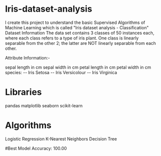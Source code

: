 # Iris-dataset-analysis
I create this project to understand the basic Supervised Algorithms of Machine Learning which is called "Iris dataset analysis - Classification"
Dataset Information
The data set contains 3 classes of 50 instances each, where each class refers to a type of iris plant. One class is linearly separable from the other 2; the latter are NOT linearly separable from each other.

Attribute Information:-

sepal length in cm
sepal width in cm
petal length in cm
petal width in cm
species: -- Iris Setosa -- Iris Versicolour -- Iris Virginica

# Libraries
pandas
matplotlib
seaborn
scikit-learn

# Algorithms
Logistic Regression
K-Nearest Neighbors
Decision Tree

#Best Model Accuracy: 100.00

